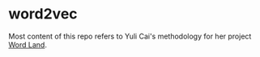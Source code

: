 # word2vec

Most content of this repo refers to Yuli Cai's methodology for her project [Word Land](https://github.com/yulicai/Word-Land).  
